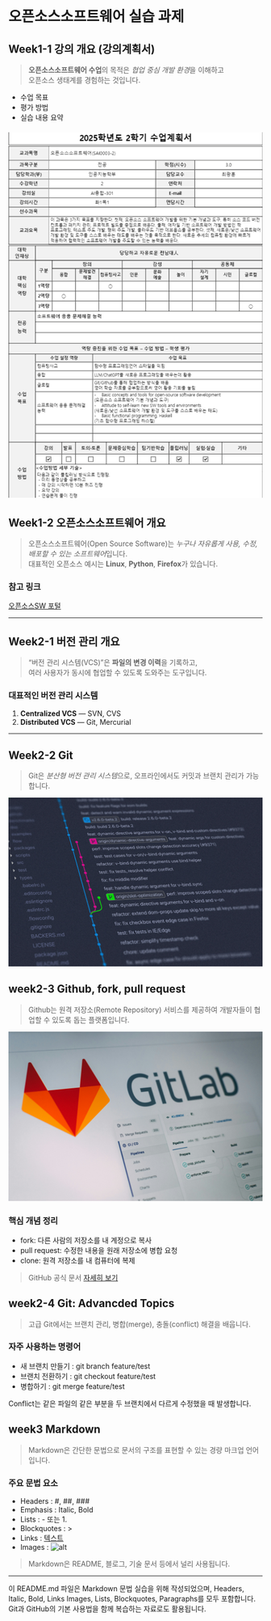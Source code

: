 # 오픈소스소프트웨어 실습 과제

## Week1-1 강의 개요 (강의계획서)

> **오픈소스소프트웨어 수업**의 목적은 *협업 중심 개발 환경*을 이해하고  
> 오픈소스 생태계를 경험하는 것입니다.

- 수업 목표
- 평가 방법
- 실습 내용 요약

#### ![강의 계획서](images/lecture_report.png)

## Week1-2 오픈소스소프트웨어 개요

> 오픈소스소프트웨어(Open Source Software)는 *누구나 자유롭게 사용, 수정, 배포할 수 있는 소프트웨어*입니다.  
> 대표적인 오픈소스 예시는 **Linux**, **Python**, **Firefox**가 있습니다.

### 참고 링크

[오픈소스SW 포털](https://www.oss.kr)

---

## Week2-1 버전 관리 개요

> “버전 관리 시스템(VCS)”은 **파일의 변경 이력**을 기록하고,  
> 여러 사용자가 동시에 협업할 수 있도록 도와주는 도구입니다.

### 대표적인 버전 관리 시스템

1. **Centralized VCS** — SVN, CVS
2. **Distributed VCS** — Git, Mercurial

---

## Week2-2 Git

> Git은 *분산형 버전 관리 시스템*으로, 오프라인에서도 커밋과 브랜치 관리가 가능합니다.

![image](/images/git_image.jpg)

## week2-3 Github, fork, pull request

> Github는 원격 저장소(Remote Repository) 서비스를 제공하여 개발자들이 협업할 수 있도록 돕는 플랫폼입니다.

![image](/images/github_image.jpg)

### 핵심 개념 정리

- fork: 다른 사람의 저장소를 내 계정으로 복사
- pull request: 수정한 내용을 원래 저장소에 병합 요청
- clone: 원격 저장소를 내 컴퓨터에 복제

> GitHub 공식 문서
> [자세히 보기](https://docs.github.com/ko)

## week2-4 Git: Advancded Topics

> 고급 Git에서는 브랜치 관리, 병합(merge), 충돌(conflict) 해결을 배웁니다.

### 자주 사용하는 명령어

- 새 브랜치 만들기 : git branch feature/test
- 브랜치 전환하기 : git checkout feature/test
- 병합하기 : git merge feature/test

Conflict는 같은 파일의 같은 부분을 두 브랜치에서 다르게 수정했을 때 발생합니다.

## week3 Markdown

> Markdown은 간단한 문법으로 문서의 구조를 표현할 수 있는 경량 마크업 언어입니다.

### 주요 문법 요소

- Headers : #, ##, ###
- Emphasis : Italic, Bold
- Lists : - 또는 1.
- Blockquotes : >
- Links : [텍스트](URL)
- Images : ![alt](이미지주소)

> Markdown은 README, 블로그, 기술 문서 등에서 널리 사용됩니다.

---

이 README.md 파일은 Markdown 문법 실습을 위해 작성되었으며, Headers, Italic, Bold, Links Images, Lists, Blockquotes, Paragraphs를 모두 포함합니다. Git과 GitHub의 기본 사용법을 함께 복습하는 자료로도 활용됩니다.
